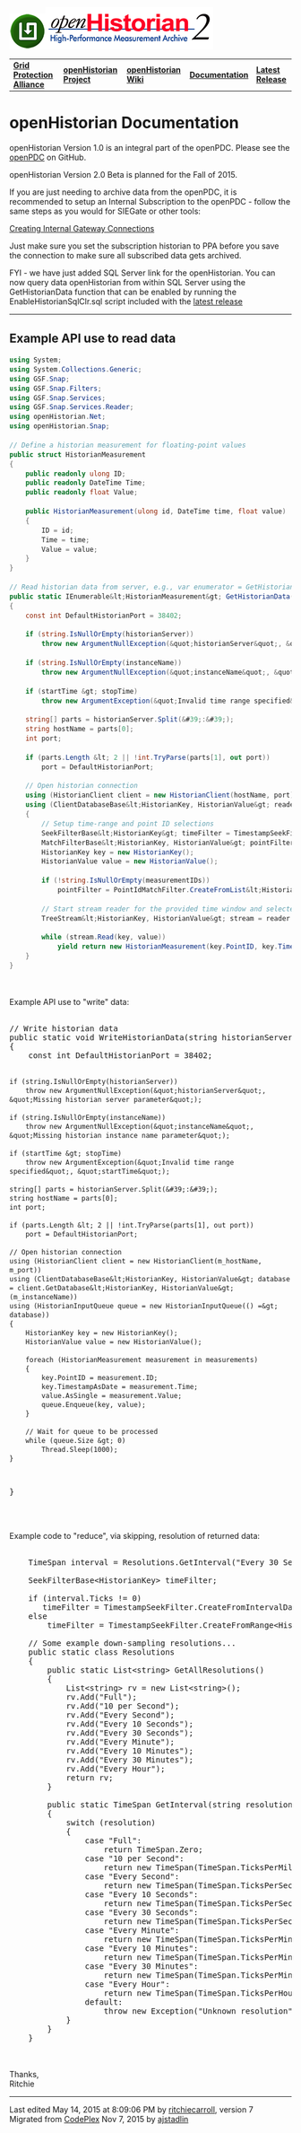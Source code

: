 [![](files/openH2_icon.png)![openHistorian](openHistorian2_Logo2016.png)](https://github.com/GridProtectionAlliance/openHistorian "openHistorian")

|   |   |   |   |   |
|---|---|---|---|---|
| **[Grid Protection Alliance](http://www.gridprotectionalliance.org "Grid Protection Alliance Home Page")** | **[openHistorian Project](https://github.com/GridProtectionAlliance/openHistorian "openPDC Project on GitHub")** | **[openHistorian Wiki](https://gridprotectionalliance.org/wiki/doku.php?id=openHistorian:overview "openHistorian Wiki")** | **[Documentation](openHistorian_Documentation.md "openHistorian")** | **[Latest Release](https://github.com/GridProtectionAlliance/openHistorian/releases "openHistorian Releases")** |

# openHistorian Documentation

openHistorian Version 1.0 is an integral part of the openPDC. Please see the [openPDC](https://github.com/GridProtectionAlliance/openPDC) on GitHub.

openHistorian Version 2.0 Beta is planned for the Fall of 2015.

If you are just needing to archive data from the openPDC, it is recommended to setup an Internal Subscription to the openPDC - follow the same steps as you would for SIEGate or other tools:

[Creating Internal Gateway Connections](https://github.com/GridProtectionAlliance/SIEGate/Source/Documentation/wiki/Creating_Internal_Gateway_Connections.md)

Just make sure you set the subscription historian to PPA before you save the connection to make sure all subscribed data gets archived.

FYI - we have just added SQL Server link for the openHistorian. You can now query data openHistorian from within SQL Server using the GetHistorianData function that can be enabled by running the EnableHistorianSqlClr.sql script included with the [latest release](https://github.com/GridProtectionAlliance/openHistorian/releases)

---

## Example API use to **read** data

```cs
using System;
using System.Collections.Generic;
using GSF.Snap;
using GSF.Snap.Filters;
using GSF.Snap.Services;
using GSF.Snap.Services.Reader;
using openHistorian.Net;
using openHistorian.Snap;

// Define a historian measurement for floating-point values
public struct HistorianMeasurement
{
    public readonly ulong ID;
    public readonly DateTime Time;
    public readonly float Value;

    public HistorianMeasurement(ulong id, DateTime time, float value)
    {
        ID = id;
        Time = time;
        Value = value;
    }
}

// Read historian data from server, e.g., var enumerator = GetHistorianData(&quot;127.0.0.1&quot;, &quot;PPA&quot;, DateTime.UtcNow.AddMinutes(-1.0D), DateTime.UtcNow)
public static IEnumerable&lt;HistorianMeasurement&gt; GetHistorianData(string historianServer, string instanceName, DateTime startTime, DateTime stopTime, string measurementIDs = null)
{
    const int DefaultHistorianPort = 38402;

    if (string.IsNullOrEmpty(historianServer))
        throw new ArgumentNullException(&quot;historianServer&quot;, &quot;Missing historian server parameter&quot;);

    if (string.IsNullOrEmpty(instanceName))
        throw new ArgumentNullException(&quot;instanceName&quot;, &quot;Missing historian instance name parameter&quot;);

    if (startTime &gt; stopTime)
        throw new ArgumentException(&quot;Invalid time range specified&quot;, &quot;startTime&quot;);

    string[] parts = historianServer.Split(&#39;:&#39;);
    string hostName = parts[0];
    int port;

    if (parts.Length &lt; 2 || !int.TryParse(parts[1], out port))
        port = DefaultHistorianPort;

    // Open historian connection
    using (HistorianClient client = new HistorianClient(hostName, port))
    using (ClientDatabaseBase&lt;HistorianKey, HistorianValue&gt; reader = client.GetDatabase&lt;HistorianKey, HistorianValue&gt;(instanceName))
    {
        // Setup time-range and point ID selections
        SeekFilterBase&lt;HistorianKey&gt; timeFilter = TimestampSeekFilter.CreateFromRange&lt;HistorianKey&gt;(startTime, stopTime);
        MatchFilterBase&lt;HistorianKey, HistorianValue&gt; pointFilter = null;
        HistorianKey key = new HistorianKey();
        HistorianValue value = new HistorianValue();

        if (!string.IsNullOrEmpty(measurementIDs))
            pointFilter = PointIdMatchFilter.CreateFromList&lt;HistorianKey, HistorianValue&gt;(measurementIDs.Split(&#39;,&#39;).Select(ulong.Parse));

        // Start stream reader for the provided time window and selected points
        TreeStream&lt;HistorianKey, HistorianValue&gt; stream = reader.Read(SortedTreeEngineReaderOptions.Default, timeFilter, pointFilter);

        while (stream.Read(key, value))
            yield return new HistorianMeasurement(key.PointID, key.TimestampAsDate, value.AsSingle);
    }
}
```

<br>
<br>
Example API use to &quot;write&quot; data:<br>
<br>
<pre>
// Write historian data
public static void WriteHistorianData(string historianServer, string instanceName, IEnumerable&lt;HistorianMeasurement&gt; measurements)
{
    const int DefaultHistorianPort = 38402;

    if (string.IsNullOrEmpty(historianServer))
        throw new ArgumentNullException(&quot;historianServer&quot;, &quot;Missing historian server parameter&quot;);

    if (string.IsNullOrEmpty(instanceName))
        throw new ArgumentNullException(&quot;instanceName&quot;, &quot;Missing historian instance name parameter&quot;);

    if (startTime &gt; stopTime)
        throw new ArgumentException(&quot;Invalid time range specified&quot;, &quot;startTime&quot;);

    string[] parts = historianServer.Split(&#39;:&#39;);
    string hostName = parts[0];
    int port;

    if (parts.Length &lt; 2 || !int.TryParse(parts[1], out port))
        port = DefaultHistorianPort;

    // Open historian connection
    using (HistorianClient client = new HistorianClient(m_hostName, m_port))
    using (ClientDatabaseBase&lt;HistorianKey, HistorianValue&gt; database = client.GetDatabase&lt;HistorianKey, HistorianValue&gt;(m_instanceName))
    using (HistorianInputQueue queue = new HistorianInputQueue(() =&gt; database))
    {
        HistorianKey key = new HistorianKey();
        HistorianValue value = new HistorianValue();
        
        foreach (HistorianMeasurement measurement in measurements)
        {
            key.PointID = measurement.ID;
            key.TimestampAsDate = measurement.Time;
            value.AsSingle = measurement.Value;
            queue.Enqueue(key, value);
        }

        // Wait for queue to be processed
        while (queue.Size &gt; 0)
            Thread.Sleep(1000);
    }
}
</pre>
<br>
<br>
Example code to &quot;reduce&quot;, via skipping, resolution of returned data:<br>
<br>
<pre>
    TimeSpan interval = Resolutions.GetInterval(&quot;Every 30 Seconds&quot;);

    SeekFilterBase&lt;HistorianKey&gt; timeFilter;

    if (interval.Ticks != 0)
       timeFilter = TimestampSeekFilter.CreateFromIntervalData&lt;HistorianKey&gt;(startTime, stopTime, interval, new TimeSpan(TimeSpan.TicksPerMillisecond));
    else
        timeFilter = TimestampSeekFilter.CreateFromRange&lt;HistorianKey&gt;(startTime, stopTime);

    // Some example down-sampling resolutions...        
    public static class Resolutions
    {
        public static List&lt;string&gt; GetAllResolutions()
        {
            List&lt;string&gt; rv = new List&lt;string&gt;();
            rv.Add(&quot;Full&quot;);
            rv.Add(&quot;10 per Second&quot;);
            rv.Add(&quot;Every Second&quot;);
            rv.Add(&quot;Every 10 Seconds&quot;);
            rv.Add(&quot;Every 30 Seconds&quot;);
            rv.Add(&quot;Every Minute&quot;);
            rv.Add(&quot;Every 10 Minutes&quot;);
            rv.Add(&quot;Every 30 Minutes&quot;);
            rv.Add(&quot;Every Hour&quot;);
            return rv;
        }
 
        public static TimeSpan GetInterval(string resolution)
        {
            switch (resolution)
            {
                case &quot;Full&quot;:
                    return TimeSpan.Zero;
                case &quot;10 per Second&quot;:
                    return new TimeSpan(TimeSpan.TicksPerMillisecond * 100);
                case &quot;Every Second&quot;:
                    return new TimeSpan(TimeSpan.TicksPerSecond * 1);
                case &quot;Every 10 Seconds&quot;:
                    return new TimeSpan(TimeSpan.TicksPerSecond * 10);
                case &quot;Every 30 Seconds&quot;:
                    return new TimeSpan(TimeSpan.TicksPerSecond * 30);
                case &quot;Every Minute&quot;:
                    return new TimeSpan(TimeSpan.TicksPerMinute * 1);
                case &quot;Every 10 Minutes&quot;:
                    return new TimeSpan(TimeSpan.TicksPerMinute * 10);
                case &quot;Every 30 Minutes&quot;:
                    return new TimeSpan(TimeSpan.TicksPerMinute * 30);
                case &quot;Every Hour&quot;:
                    return new TimeSpan(TimeSpan.TicksPerHour * 1);
                default:
                    throw new Exception(&quot;Unknown resolution&quot;);
            }
        } 
    }
</pre>
<br>
<br>
Thanks,<br>
Ritchie</div>
</div>
<hr />
<div class="footer">
Last edited May 14, 2015 at 8:09:06 PM by <a id="wikiEditByLink" href="https://github.com/ritchiecarroll">ritchiecarroll</a>, version 7<br />
<!--HtmlToGmd.Migration-->Migrated from <a href="http://openhistorian.codeplex.com/documentation">CodePlex</a> Nov 7, 2015 by <a href="https://github.com/ajstadlin">ajstadlin</a><!--/HtmlToGmd.Migration-->
</div>
</body>
</html>
